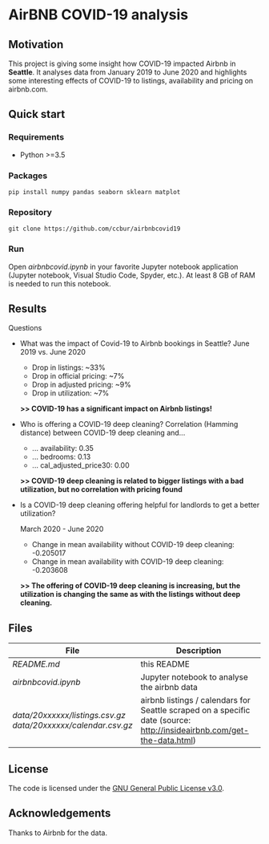 # AirBNB COVID-19 analysis

## Motivation

This project is giving some insight how COVID-19 impacted Airbnb in **Seattle**. It analyses data from January 2019 to June 2020 and highlights some interesting
effects of COVID-19 to listings, availability and pricing on airbnb.com.

## Quick start
### Requirements
* Python >=3.5

### Packages
`pip install numpy pandas seaborn sklearn matplot`

### Repository
`git clone https://github.com/ccbur/airbnbcovid19`

### Run

Open *airbnbcovid.ipynb* in your favorite Jupyter notebook application (Jupyter notebook, Visual Studio Code, Spyder, etc.). At least 8 GB of RAM is needed to run this notebook.

## Results
Questions
- What was the impact of Covid-19 to Airbnb bookings in Seattle?
    June 2019 vs. June 2020
    - Drop in listings: ~33%
    - Drop in official pricing: ~7%
    - Drop in adjusted pricing: ~9%
    - Drop in utilization: ~7%

    **>> COVID-19 has a significant impact on Airbnb listings!**

- Who is offering a COVID-19 deep cleaning?
    Correlation (Hamming distance) between COVID-19 deep cleaning and...
    - ... availability: 0.35
    - ... bedrooms: 0.13
    - ... cal_adjusted_price30: 0.00

    **>> COVID-19 deep cleaning is related to bigger listings with a bad utilization, but no correlation with pricing found**

- Is a COVID-19 deep cleaning offering helpful for landlords to get a better utilization?

    March 2020 - June 2020
    - Change in mean availability without COVID-19 deep cleaning: -0.205017
    - Change in mean availability with COVID-19 deep cleaning: -0.203608

    **>> The offering of COVID-19 deep cleaning is increasing, but the utilization is changing the same as with the listings without deep cleaning.**

## Files
File | Description
------------ | -------------
*README.md* | this README
*airbnbcovid.ipynb* | Jupyter notebook to analyse the airbnb data
*data/20xxxxxx/listings.csv.gz*<br/>*data/20xxxxxx/calendar.csv.gz* | airbnb listings / calendars for Seattle scraped on a specific date (source: http://insideairbnb.com/get-the-data.html)

## License
The code is licensed under the [GNU General Public License v3.0](https://github.com/ccbur/airbnbcovid19/LICENSE).

## Acknowledgements
Thanks to Airbnb for the data.

